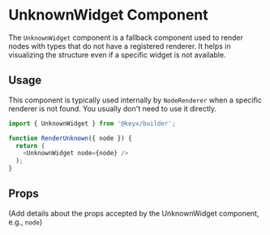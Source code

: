 # UnknownWidget Component

The `UnknownWidget` component is a fallback component used to render nodes with types that do not have a registered renderer. It helps in visualizing the structure even if a specific widget is not available.

## Usage

This component is typically used internally by `NodeRenderer` when a specific renderer is not found. You usually don't need to use it directly.

```typescript
import { UnknownWidget } from '@keyx/builder';

function RenderUnknown({ node }) {
  return (
    <UnknownWidget node={node} />
  );
}
```

## Props

(Add details about the props accepted by the UnknownWidget component, e.g., `node`)
